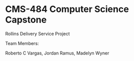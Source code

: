 # CMS-484 Computer Science Capstone

Rollins Delivery Service Project

Team Members:

Roberto C Vargas,
Jordan Ramus,
Madelyn Wyner
